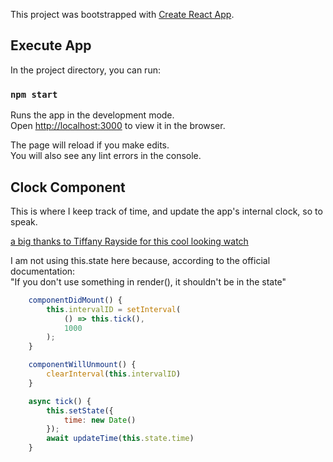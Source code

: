 This project was bootstrapped with [Create React App](https://github.com/facebook/create-react-app).

## Execute App

In the project directory, you can run:

### `npm start`

Runs the app in the development mode.<br />
Open [http://localhost:3000](http://localhost:3000) to view it in the browser.

The page will reload if you make edits.<br />
You will also see any lint errors in the console.<br />

## Clock Component

This is where I keep track of time, and update the app's internal clock, so to speak. 

[a big thanks to Tiffany Rayside for this cool looking watch](https://codepen.io/tmrDevelops/pen/VYKyge/?editors=0010)

I am not using this.state here because, according to the official documentation:<br />
"If you don't use something in render(), it shouldn't be in the state"

```javascript
    componentDidMount() {
        this.intervalID = setInterval(
            () => this.tick(),
            1000
        );
    }

    componentWillUnmount() {
        clearInterval(this.intervalID)
    }

    async tick() {
        this.setState({
            time: new Date()
        });
        await updateTime(this.state.time)
    }
```
